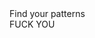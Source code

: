 <html>
    <head>
        Find your patterns
    </head>
    <body>
        <br>
        FUCK YOU
    </body>
</html>
